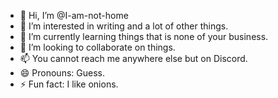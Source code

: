 - 👋 Hi, I’m @I-am-not-home
- 👀 I’m interested in writing and a lot of other things.
- 🌱 I’m currently learning things that is none of your business.
- 💞️ I’m looking to collaborate on things.
- 📫 You cannot reach me anywhere else but on Discord. 
- 😄 Pronouns: Guess.
- ⚡ Fun fact: I like onions.

<!---
I-am-not-home/I-am-not-home is a ✨ special ✨ repository because its `README.md` (this file) appears on your GitHub profile.
You can click the Preview link to take a look at your changes.
--->

